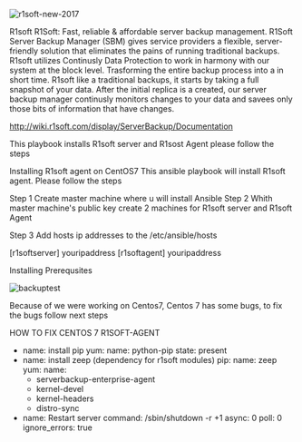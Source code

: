 ![r1soft-new-2017](https://user-images.githubusercontent.com/78001953/109343354-d8724f00-7832-11eb-8208-bc36b825dac9.jpg)













R1soft R1Soft: Fast, reliable & affordable server backup management.
R1Soft Server Backup Manager (SBM) gives service providers a flexible, server-friendly solution that eliminates the pains of running traditional backups.
R1soft utilizes Continusly Data Protection to work in harmony with our system at the block level. Trasforming the entire backup process into a in short time. R1soft like a traditional backups, it starts by taking a full snapshot of your data. 
After the initial replica is a created, our server backup manager continusly monitors changes to your data and savees only those bits of information that have changes.


http://wiki.r1soft.com/display/ServerBackup/Documentation








This playbook installs R1soft server and R1sost Agent
please follow the steps

Installing R1soft agent on CentOS7 
This ansible playbook will install R1soft agent. Please follow the steps

Step 1 Create master machine where u will install Ansible
Step 2 Whith master machine's public key create 2 machines for R1soft server and R1soft Agent

Step 3 Add hosts ip addresses to the /etc/ansible/hosts

[r1softserver]
youripaddress
[r1softagent]
youripaddress

Installing Prerequsites

![backuptest](https://user-images.githubusercontent.com/78001953/109366097-29486e80-7858-11eb-9010-f789b146864e.png)


Because of we were working on Centos7, Centos 7 has some bugs, to fix the bugs follow next steps

HOW TO FIX CENTOS 7 R1SOFT-AGENT
- name: install pip
 yum:
   name: python-pip
   state: present
- name: install zeep (dependency for r1soft modules)
 pip:
   name: zeep
 yum:
   name:
   - serverbackup-enterprise-agent 
   - kernel-devel
   - kernel-headers
   - distro-sync
- name: Restart server
 command: /sbin/shutdown -r +1
 async: 0
 poll: 0
 ignore_errors: true

